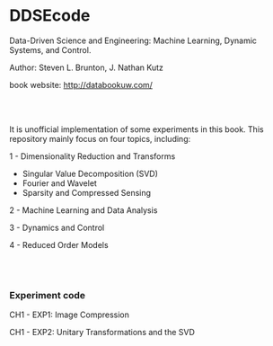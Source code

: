 # DDSEcode
Data-Driven Science and Engineering: Machine Learning, Dynamic Systems, and Control.  

Author: Steven L. Brunton, J. Nathan Kutz

book website: http://databookuw.com/

<br/>
<br/>

It is unofficial implementation of some experiments in this book. This repository mainly focus on four topics, including:

1 - Dimensionality Reduction and Transforms

* Singular Value Decomposition (SVD)
* Fourier and Wavelet
* Sparsity and Compressed Sensing

2 - Machine Learning and Data Analysis

3 - Dynamics and Control

4 - Reduced Order Models


<br/>
<br/>


### Experiment code

CH1 - EXP1: Image Compression

CH1 - EXP2: Unitary Transformations and the SVD

